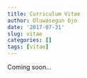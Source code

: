 ```yaml
---
title: Curriculum Vitae
author: Oluwasegun Ojo
date: '2017-07-31'
slug: vitae
categories: []
tags: [vitae]
---
```



Coming soon...
